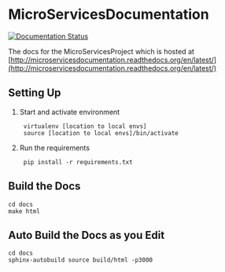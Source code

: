 # MicroServicesDocumentation

[![Documentation Status](https://readthedocs.org/projects/microservicesdocumentation/badge/?version=latest)](https://readthedocs.org/projects/microservicesdocumentation/?badge=latest)


The docs for the MicroServicesProject which is hosted at [http://microservicesdocumentation.readthedocs.org/en/latest/](http://microservicesdocumentation.readthedocs.org/en/latest/)

## Setting Up

1. Start and activate environment
		
		virtualenv [location to local envs]
		source [location to local envs]/bin/activate

1. Run the requirements 

		pip install -r requirements.txt

## Build the Docs

    cd docs     
    make html

## Auto Build the Docs as you Edit

	cd docs
	sphinx-autobuild source build/html -p3000